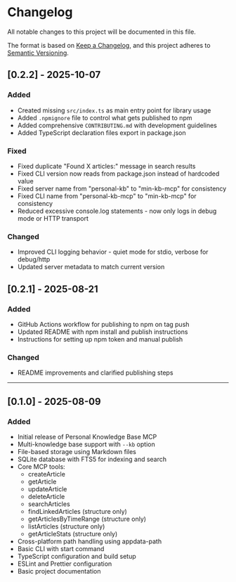 # Changelog

All notable changes to this project will be documented in this file.

The format is based on [Keep a Changelog](https://keepachangelog.com/en/1.0.0/),
and this project adheres to [Semantic Versioning](https://semver.org/spec/v2.0.0.html).

## [0.2.2] - 2025-10-07

### Added

- Created missing `src/index.ts` as main entry point for library usage
- Added `.npmignore` file to control what gets published to npm
- Added comprehensive `CONTRIBUTING.md` with development guidelines
- Added TypeScript declaration files export in package.json

### Fixed

- Fixed duplicate "Found X articles:" message in search results
- Fixed CLI version now reads from package.json instead of hardcoded value
- Fixed server name from "personal-kb" to "min-kb-mcp" for consistency
- Fixed CLI name from "personal-kb-mcp" to "min-kb-mcp" for consistency
- Reduced excessive console.log statements - now only logs in debug mode or HTTP transport

### Changed

- Improved CLI logging behavior - quiet mode for stdio, verbose for debug/http
- Updated server metadata to match current version

## [0.2.1] - 2025-08-21

### Added

- GitHub Actions workflow for publishing to npm on tag push
- Updated README with npm install and publish instructions
- Instructions for setting up npm token and manual publish

### Changed

- README improvements and clarified publishing steps

---

## [0.1.0] - 2025-08-09

### Added

- Initial release of Personal Knowledge Base MCP
- Multi-knowledge base support with `--kb` option
- File-based storage using Markdown files
- SQLite database with FTS5 for indexing and search
- Core MCP tools:
  - createArticle
  - getArticle
  - updateArticle
  - deleteArticle
  - searchArticles
  - findLinkedArticles (structure only)
  - getArticlesByTimeRange (structure only)
  - listArticles (structure only)
  - getArticleStats (structure only)
- Cross-platform path handling using appdata-path
- Basic CLI with start command
- TypeScript configuration and build setup
- ESLint and Prettier configuration
- Basic project documentation
